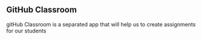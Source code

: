 ## GitHub Classroom

gitHub Classroom is a separated app that will help us to create assignments for our students
